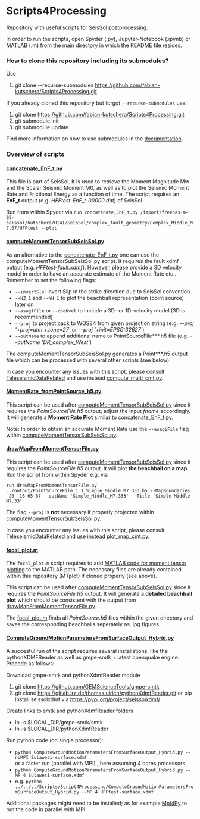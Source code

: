 # Scripts4Processing
Repository with useful scripts for SeisSol postprocessing.

In order to run the scripts, open Spyder (.py), Jupyter-Notebook (.ipynb) or MATLAB (.m) from the main directory in which the README file resides.

### How to clone this repository including its submodules?

Use
1. git clone --recurse-submodules https://github.com/fabian-kutschera/Scripts4Processing.git

If you already cloned this repository but forgot `--recurse-submodules` use:
1. git clone https://github.com/fabian-kutschera/Scripts4Processing.git
2. git submodule init
3. git submodule update

Find more information on how to use submodules in the [documentation](https://git-scm.com/book/en/v2/Git-Tools-Submodules).

### Overview of scripts


#### [concatenate_EnF_t.py](./concatenate_EnF_t.py)
This file is part of SeisSol. It is used to retrieve the Moment Magnitude Mw and the Scalar Seismic Moment M0, as well as to plot the Seismic Moment Rate and Frictional Energy as a function of time. The script requires an **EnF_t** output (e.g. *HFFtest-EnF_t-00000.dat*) of SeisSol.

Run from within Spyder via `run concatenate_EnF_t.py /import/freenas-m-05-seissol/kutschera/HIWI/SeisSol/complex_fault_geometry/Complex_Middle_M7.07/HFFtest --plot`

#### [computeMomentTensorSubSeisSol.py](./TeleseismicDataRelated/computeMomentTensorSubSeisSol.py)
As an alternative to the [concatenate_EnF_t.py](./concatenate_EnF_t.py) one can use the computeMomentTensorSubSeisSol.py script. It requires the fault xdmf output (e.g. *HFFtest-fault.xdmf*). However, please provide a 3D velocity model in order to have an accurate estimate of the Moment Rate etc.. Remember to set the following flags:
- `--invertSls`: invert Slip in the strike direction due to SeisSol convention
- `--NZ 1` and `--NH 1` to plot the beachball representation (point source) later on
- `--asagiFile` or `--oneDvel` to include a 3D- or 1D-velocity model (3D is recommended)
- `--proj` to project back to WGS84 from given projection string (e.g. *--proj '+proj=utm +zone=27'* or *--proj '+init=EPSG:32627'*)
- `--outName` to append additional name to PointSourceFile***.h5 file (e.g. *--outName 'DR_complex_West'*)

The computeMomentTensorSubSeisSol.py generates a Point***.h5 output file which can be processed with several other scripts (see below).

In case you encounter any issues with this script, please consult [TeleseismicDataRelated](https://gitlab.lrz.de/thomas.ulrich/TuSeisSolScripts/-/tree/master/TeleseismicDataRelated) and use instead [compute_multi_cmt.py](https://gitlab.lrz.de/thomas.ulrich/TuSeisSolScripts/-/blob/master/TeleseismicDataRelated/compute_multi_cmt.py).

#### [MomentRate_fromPointSource_h5.py](./MomentRate_fromPointSource_h5.py)
This script can be used after [computeMomentTensorSubSeisSol.py](./TeleseismicDataRelated/computeMomentTensorSubSeisSol.py) since it requires the *PointSourceFile.h5* output; adjust the input *fname* accordingly. It will generate a **Moment Rate Plot** similar to [concatenate_EnF_t.py](./concatenate_EnF_t.py).

Note: In order to obtain an accurate Moment Rate use the `--asagiFile` flag within [computeMomentTensorSubSeisSol.py](./TeleseismicDataRelated/computeMomentTensorSubSeisSol.py).

#### [drawMapFromMomentTensorFile.py](./TeleseismicDataRelated/drawMapFromMomentTensorFile.py)
This script can be used after [computeMomentTensorSubSeisSol.py](./TeleseismicDataRelated/computeMomentTensorSubSeisSol.py) since it requires the *PointSourceFile.h5* output. It will plot **the beachball on a map**. Run the script from within Spyder e.g. via 

`run drawMapFromMomentTensorFile.py ../output/PointSourceFile_1_1_Simple_Middle_M7.333.h5 --MapBoundaries -20 -16 65 67 --outName 'Simple_Middle_M7.333' --Title 'Simple Middle M7.33'`

The flag `--proj` is **not** necessary if properly projected within [computeMomentTensorSubSeisSol.py](./TeleseismicDataRelated/computeMomentTensorSubSeisSol.py).

In case you encounter any issues with this script, please consult [TeleseismicDataRelated](https://gitlab.lrz.de/thomas.ulrich/TuSeisSolScripts/-/tree/master/TeleseismicDataRelated) and use instead [plot_map_cmt.py](https://gitlab.lrz.de/thomas.ulrich/TuSeisSolScripts/-/blob/master/TeleseismicDataRelated/plot_map_cmt.py).


#### [focal_plot.m](./focal_plot.m)
The `focal_plot.m` script requires to add [MATLAB code for moment tensor plotting](https://github.com/djpugh/MTplot) to the MATLAB path. The necessary files are already contained within this repository (MTplot) if cloned properly (see above).

This script can be used after [computeMomentTensorSubSeisSol.py](./TeleseismicDataRelated/computeMomentTensorSubSeisSol.py) since it requires the *PointSourceFile.h5* output. It will generate a **detailed beachball plot** which should be consistent with the output from [drawMapFromMomentTensorFile.py](./TeleseismicDataRelated/drawMapFromMomentTensorFile.py).

The [focal_plot.m](./focal_plot.m) finds all *PointSource.h5* files within the given directory and saves the corresponding beachballs seperately as .jpg figures.

#### [ComputeGroundMotionParametersFromSurfaceOutput_Hybrid.py](./ComputeGroundMotionParametersFromSurfaceOutput_Hybrid.py)

A succesful run of the script requires several installations, like the pythonXDMFReader as well as gmpe-smtk + latest openquake engine.
Procede as follows:

Download gmpe-smtk and pythonXdmfReader module
1. git clone https://github.com/GEMScienceTools/gmpe-smtk 
2. git clone https://gitlab.lrz.de/thomas.ulrich/pythonXdmfReader.git or pip install seissolxdmf via https://pypi.org/project/seissolxdmf/

Create links to smtk and pythonXdmfReader folders
- ln -s $LOCAL_DIR/gmpe-smtk/smtk
- ln -s $LOCAL_DIR/pythonXdmfReader

Run python code (on single processor):

- `python ComputeGroundMotionParametersFromSurfaceOutput_Hybrid.py --noMPI Sulawesi-surface.xdmf`   
or a faster run (parallel with MPI) , here assuming 4 cores processors 
- `python ComputeGroundMotionParametersFromSurfaceOutput_Hybrid.py --MP 4 Sulawesi-surface.xdmf`  
- e.g. `python ../../../Scripts/Script4Processing/ComputeGroundMotionParametersFromSurfaceOutput_Hybrid.py --MP 4 HFFtest-surface.xdmf`

Additional packages might need to be installed; as for example [Mpi4Py](https://anaconda.org/conda-forge/mpi4py) to run the code in parallel with MPI.

